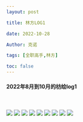 ```yaml
---
layout: post

title: 林方LOG1 

date: 2022-10-28

Author: 克诺

tags: [全职高手,林方]

toc: false
---
```


#### 2022年8月到10月的枋绘log1
<br><br>
![](https://s3.bmp.ovh/imgs/2023/03/30/2bbc22d9b2d401c8.png)
![](https://s3.bmp.ovh/imgs/2023/03/30/4efeeaa85e9abd63.png)
![](https://s3.bmp.ovh/imgs/2023/03/30/9507c83d2c8a3fa6.png)
![](https://s3.bmp.ovh/imgs/2023/03/30/19c60c11c7ea53bd.png)
![](https://s3.bmp.ovh/imgs/2023/03/30/25e56fd2f552c6cc.png)
![](https://s3.bmp.ovh/imgs/2023/03/30/920f150f8340eec0.png)
![](https://s3.bmp.ovh/imgs/2023/03/30/10f8e7719fee8819.png)
![](https://s3.bmp.ovh/imgs/2023/03/30/b68f5b922f87a927.png)
![](https://s3.bmp.ovh/imgs/2023/03/30/812456d8e012f736.png)
